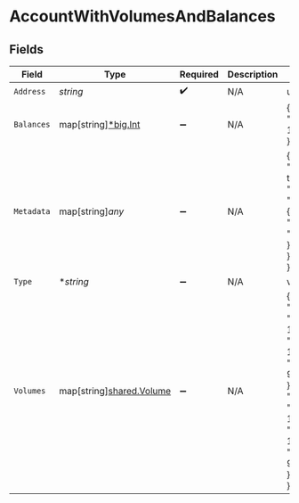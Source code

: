 # AccountWithVolumesAndBalances


## Fields

| Field                                                                                                          | Type                                                                                                           | Required                                                                                                       | Description                                                                                                    | Example                                                                                                        |
| -------------------------------------------------------------------------------------------------------------- | -------------------------------------------------------------------------------------------------------------- | -------------------------------------------------------------------------------------------------------------- | -------------------------------------------------------------------------------------------------------------- | -------------------------------------------------------------------------------------------------------------- |
| `Address`                                                                                                      | *string*                                                                                                       | :heavy_check_mark:                                                                                             | N/A                                                                                                            | users:001                                                                                                      |
| `Balances`                                                                                                     | map[string][*big.Int](https://pkg.go.dev/math/big#Int)                                                         | :heavy_minus_sign:                                                                                             | N/A                                                                                                            | {<br/>"COIN": 100<br/>}                                                                                        |
| `Metadata`                                                                                                     | map[string]*any*                                                                                               | :heavy_minus_sign:                                                                                             | N/A                                                                                                            | {<br/>"admin": true,<br/>"a": {<br/>"nested": {<br/>"key": "value"<br/>}<br/>}<br/>}                           |
| `Type`                                                                                                         | **string*                                                                                                      | :heavy_minus_sign:                                                                                             | N/A                                                                                                            | virtual                                                                                                        |
| `Volumes`                                                                                                      | map[string][shared.Volume](../../../pkg/models/shared/volume.md)                                               | :heavy_minus_sign:                                                                                             | N/A                                                                                                            | {<br/>"USD": {<br/>"input": 100,<br/>"output": 10,<br/>"balance": 90<br/>},<br/>"EUR": {<br/>"input": 100,<br/>"output": 10,<br/>"balance": 90<br/>}<br/>} |